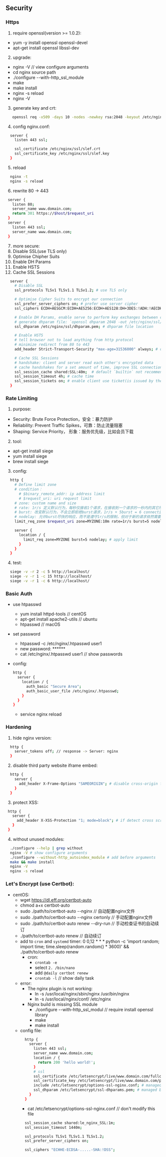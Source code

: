 ## Security

### Https
1. require openssl(version >= 1.0.2):
  * yum -y install openssl openssl-devel
  * apt-get install openssl libssl-dev
2. upgrade:
  * nginx -V // view configure arguments
  * cd nginx source path
  * ./configure --with-http_ssl_module
  * make 
  * make install 
  * nginx -s reload
  * nginx -V
3. generate key and crt:
  ```bash
     openssl req -x509 -days 10 -nodes -newkey rsa:2048 -keyout /etc/nginx/ssl/slef.key -out /etc/nginx/ssl/slef.crt
  ```
4. config nginx.conf:
  ```bash
    server {
      listen 443 ssl;

      ssl_certificate /etc/nginx/ssl/slef.crt
      ssl_certificate_key /etc/nginx/ssl/slef.key
    }
  ```
5. reload
  ```bash
    nginx -t
    nginx -s reload
  ```
6. rewrite 80 -> 443
  ```bash
   server {
     listen 80;
     server_name www.domain.com;
     return 301 https://$host/$request_uri
   }
   server {
     listen 443 ssl;
     server_name www.domain.com;
   }
  ```
7. more secure:
  1. Disable SSL(use TLS only)
  2. Optimise Chipher Suits
  3. Enable DH Params
  4. Enable HSTS
  5. Cache SSL Sessions
  ```bash
    server {
      # Disable SSL
      ssl_protocols TLSv1 TLSv1.1 TLSv1.2; # use TLS only

      # Optimise Cipher Suits to encrypt our connection
      ssl_prefer_server_ciphers on; # prefer use server cipher
      ssl_ciphers ECDH+AESGCM:ECDH+AES256:ECDH+AES128:DH+3DES:!ADH:!AECDH:!MD5; # `openssl ciphers` show all list format, want not to use add `!`;

      # Enable DH Params, enable serve to perform key exchanges between client and server with perfect security, MORE: wikipedia: Diffie-Hellman Key exchange
      # generate dhparam file: `openssl dhparam 2048 -out /etc/nginx/ssl/dhparams.pem` 
      ssl_dhparam /etc/nginx/ssl/dhparam.pem; # dhparam file location

      # Enable HSTS 
      # tell browser not to load anything from http protocol
      # minimize redirect from 80 to 443
      add_header Strict-Transport-Security "max-age=31536000" always; # one year

      # Cache SSL Sessions
      # handshake: client and server read each other's encrypted data
      # cache handshakes for a set amount of time, improve SSL connection times
      ssl_session_cache shared:SSL:40m;  # default `builtin` not recommended to use
      ssl_session_timeout 4h; # cache time
      ssl_session_tickets on; # enable client use ticket(is issued by the server) replace server reading session cache
    }
  ```

### Rate Limiting
1. purpose:
  * Security: Brute Force Protection，安全：暴力防护
  * Reliability: Prevent Traffic Spikes，可靠：防止流量阻塞
  * Shaping: Service Priority， 形象：服务优先级，比如会员下载
2. tool:
  * apt-get install siege
  * yum install siege
  * brew install siege
3. config:
  ```bash
    http {
      # Define limit zone
      # condition： 
        # $binary_remote_addr: ip address limit
        # $request_uri: uri request limit
      # zone: custom name and size
      # rate: 1r/s 定义默认行为，每秒仅接收1个请求，在接收到一个请求的一秒内的其它所有请求立即503拒绝
      # burst: 改变默认行为，不会立即拒绝burst请求，1r/s + 5burst = 6 connections，就是说现在可以接受6个请求，但这5个burst不会立即响应，需要排队等待每秒1个请求的限制，因此会感觉响应延迟，这相当于提供了一个缓冲，而不是硬限制。如果1次有10个请求，正常响应第1个，burst最后5个，前2-5的请求会被503拒绝。
      # nodelay: 允许burst尽快的响应，而不是遵守1r/s的限制，但对于新的请求依然需要遵守1r/s的限制。
      limit_req_zone $request_uri zone=MYZONE:10m rate=1r/s burst=5 nodelay; 

      server {
        location / {
          limit_req zone=MYZONE burst=5 nodelay; # apply limit
        }
      }
    }

  ```
4. test:
  ```bash
    siege -v -r 2 -c 5 http://localhost/
    siege -v -r 1 -c 15 http://localhost/
    siege -v -r 1 -c 6 http://localhost/
  ```

### Basic Auth
* use htpasswd
  * yum install httpd-tools // centOS
  * apt-get install apache2-utils // ubuntu
  * htpasswd // macOS

* set password
  * htpasswd -c /etc/nginx/.htpasswd user1
  * new password: ******
  * cat /etc/nginx/.htpasswd user1 // show passwords

* config:
  ```bash
  http {
    server {
      location / {
        auth_basic "Secure Area";
        auth_basic_user_file /etc/nginx/.htpasswd;
      }
    }
  }
  ```
  * service nginx reload

### Hardening
1. hide nginx version:
  ```bash
    http {
      server_tokens off; // response -> Server: nginx
    }
  ```
2. disable third party website iframe embed:
  ```bash
    http {
      server {
        add_header X-Frame-Options "SAMEORIGIN"; # disable cross-origin framing
      }
    }
  ```
3. protect XSS:
  ```bash
   http {
     server {
       add_header X-XSS-Protection "1; mode=block"; # if detect cross script, disable loading the page
     }
   }
  ```
4. without unused modules:
  ```bash
    ./configure --help | grep without
    nginx -V # show configure arguments
    ./configure --without-http_autoindex_module # add before arguments
    make && make install
    nginx -V
    nginx -s reload
  ```

### Let's Encrypt (use Certbot):
* centOS:
  * wget https://dl.eff.org/certbot-auto
  * chmod a+x certbot-auto
  * sudo ./path/to/certbot-auto --nginx // 自动配置nginx文件
  * sudo ./path/to/certbot-auto --nginx certonly // 手动配置nginx文件
  * sudo ./path/to/certbot-auto renew --dry-run // 手动检查证书的自动续订
  * ./path/to/certbot-auto renew // 自动续订
  * add to `cron` and `systemd` timer:
    0 0,12 * * * python -c 'import random; import time; time.sleep(random.random() * 3600)' && ./path/to/certbot-auto renew 
    * cron:
      * `crontab -e`
      * select `2. /bin/nano`
      * add `@daily certbot renew`
      * `crontab -l` // show daily task
  * error: 
    * The nginx plugin is not working:
      * ln -s /usr/local/nginx/sbin/nginx /usr/bin/nginx
      * ln -s /usr/local/nginx/conf/ /etc/nginx
    * Nginx build is missing SSL module
      * ./configure --with-http_ssl_modul // require install openssl library
      * make
      * make install
  * config file:
    ```bash
      http {
        server {
          listen 443 ssl;
          server_name www.domain.com;
          location / {
            return 200 'hello world!';
          }
          # ssl
          ssl_certificate /etc/letsencrypt/live/www.domain.com/fullchain.pem; # managed by Certbot
          ssl_certificate_key /etc/letsencrypt/live/www.domain.com/privkey.pem; # managed by Certbot
          include /etc/letsencrypt/options-ssl-nginx.conf; # managed by Certbot
          ssl_dhparam /etc/letsencrypt/ssl-dhparams.pem; # managed by Certbot
        }
      }
    ```
    * cat /etc/letsencrypt/options-ssl-nginx.conf // don't modify this file
    ```bash
      ssl_session_cache shared:le_nginx_SSL:1m;
      ssl_session_timeout 1440m;

      ssl_protocols TLSv1 TLSv1.1 TLSv1.2;
      ssl_prefer_server_ciphers on;

      ssl_ciphers "ECHHE-ECDSA-.....-SHA:!DSS";
    ```